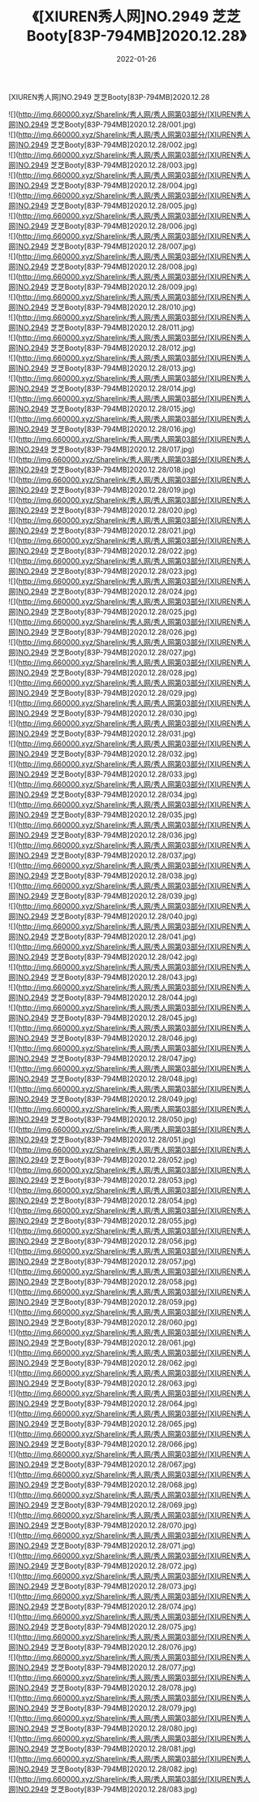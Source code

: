 ﻿---
layout: post
title:  《[XIUREN秀人网]NO.2949 芝芝Booty[83P-794MB]2020.12.28》
date:   2022-01-26
img: http://img.660000.xyz/Sharelink/秀人网/秀人网第03部分/[XIUREN秀人网]NO.2949 芝芝Booty[83P-794MB]2020.12.28/000.jpg
categories: [美女, 清纯, 唯美]
---

[XIUREN秀人网]NO.2949 芝芝Booty[83P-794MB]2020.12.28

 ![](http://img.660000.xyz/Sharelink/秀人网/秀人网第03部分/[XIUREN秀人网]NO.2949 芝芝Booty[83P-794MB]2020.12.28/001.jpg) <br>![](http://img.660000.xyz/Sharelink/秀人网/秀人网第03部分/[XIUREN秀人网]NO.2949 芝芝Booty[83P-794MB]2020.12.28/002.jpg) <br>![](http://img.660000.xyz/Sharelink/秀人网/秀人网第03部分/[XIUREN秀人网]NO.2949 芝芝Booty[83P-794MB]2020.12.28/003.jpg) <br>![](http://img.660000.xyz/Sharelink/秀人网/秀人网第03部分/[XIUREN秀人网]NO.2949 芝芝Booty[83P-794MB]2020.12.28/004.jpg) <br>![](http://img.660000.xyz/Sharelink/秀人网/秀人网第03部分/[XIUREN秀人网]NO.2949 芝芝Booty[83P-794MB]2020.12.28/005.jpg) <br>![](http://img.660000.xyz/Sharelink/秀人网/秀人网第03部分/[XIUREN秀人网]NO.2949 芝芝Booty[83P-794MB]2020.12.28/006.jpg) <br>![](http://img.660000.xyz/Sharelink/秀人网/秀人网第03部分/[XIUREN秀人网]NO.2949 芝芝Booty[83P-794MB]2020.12.28/007.jpg) <br>![](http://img.660000.xyz/Sharelink/秀人网/秀人网第03部分/[XIUREN秀人网]NO.2949 芝芝Booty[83P-794MB]2020.12.28/008.jpg) <br>![](http://img.660000.xyz/Sharelink/秀人网/秀人网第03部分/[XIUREN秀人网]NO.2949 芝芝Booty[83P-794MB]2020.12.28/009.jpg) <br>![](http://img.660000.xyz/Sharelink/秀人网/秀人网第03部分/[XIUREN秀人网]NO.2949 芝芝Booty[83P-794MB]2020.12.28/010.jpg) <br>![](http://img.660000.xyz/Sharelink/秀人网/秀人网第03部分/[XIUREN秀人网]NO.2949 芝芝Booty[83P-794MB]2020.12.28/011.jpg) <br>![](http://img.660000.xyz/Sharelink/秀人网/秀人网第03部分/[XIUREN秀人网]NO.2949 芝芝Booty[83P-794MB]2020.12.28/012.jpg) <br>![](http://img.660000.xyz/Sharelink/秀人网/秀人网第03部分/[XIUREN秀人网]NO.2949 芝芝Booty[83P-794MB]2020.12.28/013.jpg) <br>![](http://img.660000.xyz/Sharelink/秀人网/秀人网第03部分/[XIUREN秀人网]NO.2949 芝芝Booty[83P-794MB]2020.12.28/014.jpg) <br>![](http://img.660000.xyz/Sharelink/秀人网/秀人网第03部分/[XIUREN秀人网]NO.2949 芝芝Booty[83P-794MB]2020.12.28/015.jpg) <br>![](http://img.660000.xyz/Sharelink/秀人网/秀人网第03部分/[XIUREN秀人网]NO.2949 芝芝Booty[83P-794MB]2020.12.28/016.jpg) <br>![](http://img.660000.xyz/Sharelink/秀人网/秀人网第03部分/[XIUREN秀人网]NO.2949 芝芝Booty[83P-794MB]2020.12.28/017.jpg) <br>![](http://img.660000.xyz/Sharelink/秀人网/秀人网第03部分/[XIUREN秀人网]NO.2949 芝芝Booty[83P-794MB]2020.12.28/018.jpg) <br>![](http://img.660000.xyz/Sharelink/秀人网/秀人网第03部分/[XIUREN秀人网]NO.2949 芝芝Booty[83P-794MB]2020.12.28/019.jpg) <br>![](http://img.660000.xyz/Sharelink/秀人网/秀人网第03部分/[XIUREN秀人网]NO.2949 芝芝Booty[83P-794MB]2020.12.28/020.jpg) <br>![](http://img.660000.xyz/Sharelink/秀人网/秀人网第03部分/[XIUREN秀人网]NO.2949 芝芝Booty[83P-794MB]2020.12.28/021.jpg) <br>![](http://img.660000.xyz/Sharelink/秀人网/秀人网第03部分/[XIUREN秀人网]NO.2949 芝芝Booty[83P-794MB]2020.12.28/022.jpg) <br>![](http://img.660000.xyz/Sharelink/秀人网/秀人网第03部分/[XIUREN秀人网]NO.2949 芝芝Booty[83P-794MB]2020.12.28/023.jpg) <br>![](http://img.660000.xyz/Sharelink/秀人网/秀人网第03部分/[XIUREN秀人网]NO.2949 芝芝Booty[83P-794MB]2020.12.28/024.jpg) <br>![](http://img.660000.xyz/Sharelink/秀人网/秀人网第03部分/[XIUREN秀人网]NO.2949 芝芝Booty[83P-794MB]2020.12.28/025.jpg) <br>![](http://img.660000.xyz/Sharelink/秀人网/秀人网第03部分/[XIUREN秀人网]NO.2949 芝芝Booty[83P-794MB]2020.12.28/026.jpg) <br>![](http://img.660000.xyz/Sharelink/秀人网/秀人网第03部分/[XIUREN秀人网]NO.2949 芝芝Booty[83P-794MB]2020.12.28/027.jpg) <br>![](http://img.660000.xyz/Sharelink/秀人网/秀人网第03部分/[XIUREN秀人网]NO.2949 芝芝Booty[83P-794MB]2020.12.28/028.jpg) <br>![](http://img.660000.xyz/Sharelink/秀人网/秀人网第03部分/[XIUREN秀人网]NO.2949 芝芝Booty[83P-794MB]2020.12.28/029.jpg) <br>![](http://img.660000.xyz/Sharelink/秀人网/秀人网第03部分/[XIUREN秀人网]NO.2949 芝芝Booty[83P-794MB]2020.12.28/030.jpg) <br>![](http://img.660000.xyz/Sharelink/秀人网/秀人网第03部分/[XIUREN秀人网]NO.2949 芝芝Booty[83P-794MB]2020.12.28/031.jpg) <br>![](http://img.660000.xyz/Sharelink/秀人网/秀人网第03部分/[XIUREN秀人网]NO.2949 芝芝Booty[83P-794MB]2020.12.28/032.jpg) <br>![](http://img.660000.xyz/Sharelink/秀人网/秀人网第03部分/[XIUREN秀人网]NO.2949 芝芝Booty[83P-794MB]2020.12.28/033.jpg) <br>![](http://img.660000.xyz/Sharelink/秀人网/秀人网第03部分/[XIUREN秀人网]NO.2949 芝芝Booty[83P-794MB]2020.12.28/034.jpg) <br>![](http://img.660000.xyz/Sharelink/秀人网/秀人网第03部分/[XIUREN秀人网]NO.2949 芝芝Booty[83P-794MB]2020.12.28/035.jpg) <br>![](http://img.660000.xyz/Sharelink/秀人网/秀人网第03部分/[XIUREN秀人网]NO.2949 芝芝Booty[83P-794MB]2020.12.28/036.jpg) <br>![](http://img.660000.xyz/Sharelink/秀人网/秀人网第03部分/[XIUREN秀人网]NO.2949 芝芝Booty[83P-794MB]2020.12.28/037.jpg) <br>![](http://img.660000.xyz/Sharelink/秀人网/秀人网第03部分/[XIUREN秀人网]NO.2949 芝芝Booty[83P-794MB]2020.12.28/038.jpg) <br>![](http://img.660000.xyz/Sharelink/秀人网/秀人网第03部分/[XIUREN秀人网]NO.2949 芝芝Booty[83P-794MB]2020.12.28/039.jpg) <br>![](http://img.660000.xyz/Sharelink/秀人网/秀人网第03部分/[XIUREN秀人网]NO.2949 芝芝Booty[83P-794MB]2020.12.28/040.jpg) <br>![](http://img.660000.xyz/Sharelink/秀人网/秀人网第03部分/[XIUREN秀人网]NO.2949 芝芝Booty[83P-794MB]2020.12.28/041.jpg) <br>![](http://img.660000.xyz/Sharelink/秀人网/秀人网第03部分/[XIUREN秀人网]NO.2949 芝芝Booty[83P-794MB]2020.12.28/042.jpg) <br>![](http://img.660000.xyz/Sharelink/秀人网/秀人网第03部分/[XIUREN秀人网]NO.2949 芝芝Booty[83P-794MB]2020.12.28/043.jpg) <br>![](http://img.660000.xyz/Sharelink/秀人网/秀人网第03部分/[XIUREN秀人网]NO.2949 芝芝Booty[83P-794MB]2020.12.28/044.jpg) <br>![](http://img.660000.xyz/Sharelink/秀人网/秀人网第03部分/[XIUREN秀人网]NO.2949 芝芝Booty[83P-794MB]2020.12.28/045.jpg) <br>![](http://img.660000.xyz/Sharelink/秀人网/秀人网第03部分/[XIUREN秀人网]NO.2949 芝芝Booty[83P-794MB]2020.12.28/046.jpg) <br>![](http://img.660000.xyz/Sharelink/秀人网/秀人网第03部分/[XIUREN秀人网]NO.2949 芝芝Booty[83P-794MB]2020.12.28/047.jpg) <br>![](http://img.660000.xyz/Sharelink/秀人网/秀人网第03部分/[XIUREN秀人网]NO.2949 芝芝Booty[83P-794MB]2020.12.28/048.jpg) <br>![](http://img.660000.xyz/Sharelink/秀人网/秀人网第03部分/[XIUREN秀人网]NO.2949 芝芝Booty[83P-794MB]2020.12.28/049.jpg) <br>![](http://img.660000.xyz/Sharelink/秀人网/秀人网第03部分/[XIUREN秀人网]NO.2949 芝芝Booty[83P-794MB]2020.12.28/050.jpg) <br>![](http://img.660000.xyz/Sharelink/秀人网/秀人网第03部分/[XIUREN秀人网]NO.2949 芝芝Booty[83P-794MB]2020.12.28/051.jpg) <br>![](http://img.660000.xyz/Sharelink/秀人网/秀人网第03部分/[XIUREN秀人网]NO.2949 芝芝Booty[83P-794MB]2020.12.28/052.jpg) <br>![](http://img.660000.xyz/Sharelink/秀人网/秀人网第03部分/[XIUREN秀人网]NO.2949 芝芝Booty[83P-794MB]2020.12.28/053.jpg) <br>![](http://img.660000.xyz/Sharelink/秀人网/秀人网第03部分/[XIUREN秀人网]NO.2949 芝芝Booty[83P-794MB]2020.12.28/054.jpg) <br>![](http://img.660000.xyz/Sharelink/秀人网/秀人网第03部分/[XIUREN秀人网]NO.2949 芝芝Booty[83P-794MB]2020.12.28/055.jpg) <br>![](http://img.660000.xyz/Sharelink/秀人网/秀人网第03部分/[XIUREN秀人网]NO.2949 芝芝Booty[83P-794MB]2020.12.28/056.jpg) <br>![](http://img.660000.xyz/Sharelink/秀人网/秀人网第03部分/[XIUREN秀人网]NO.2949 芝芝Booty[83P-794MB]2020.12.28/057.jpg) <br>![](http://img.660000.xyz/Sharelink/秀人网/秀人网第03部分/[XIUREN秀人网]NO.2949 芝芝Booty[83P-794MB]2020.12.28/058.jpg) <br>![](http://img.660000.xyz/Sharelink/秀人网/秀人网第03部分/[XIUREN秀人网]NO.2949 芝芝Booty[83P-794MB]2020.12.28/059.jpg) <br>![](http://img.660000.xyz/Sharelink/秀人网/秀人网第03部分/[XIUREN秀人网]NO.2949 芝芝Booty[83P-794MB]2020.12.28/060.jpg) <br>![](http://img.660000.xyz/Sharelink/秀人网/秀人网第03部分/[XIUREN秀人网]NO.2949 芝芝Booty[83P-794MB]2020.12.28/061.jpg) <br>![](http://img.660000.xyz/Sharelink/秀人网/秀人网第03部分/[XIUREN秀人网]NO.2949 芝芝Booty[83P-794MB]2020.12.28/062.jpg) <br>![](http://img.660000.xyz/Sharelink/秀人网/秀人网第03部分/[XIUREN秀人网]NO.2949 芝芝Booty[83P-794MB]2020.12.28/063.jpg) <br>![](http://img.660000.xyz/Sharelink/秀人网/秀人网第03部分/[XIUREN秀人网]NO.2949 芝芝Booty[83P-794MB]2020.12.28/064.jpg) <br>![](http://img.660000.xyz/Sharelink/秀人网/秀人网第03部分/[XIUREN秀人网]NO.2949 芝芝Booty[83P-794MB]2020.12.28/065.jpg) <br>![](http://img.660000.xyz/Sharelink/秀人网/秀人网第03部分/[XIUREN秀人网]NO.2949 芝芝Booty[83P-794MB]2020.12.28/066.jpg) <br>![](http://img.660000.xyz/Sharelink/秀人网/秀人网第03部分/[XIUREN秀人网]NO.2949 芝芝Booty[83P-794MB]2020.12.28/067.jpg) <br>![](http://img.660000.xyz/Sharelink/秀人网/秀人网第03部分/[XIUREN秀人网]NO.2949 芝芝Booty[83P-794MB]2020.12.28/068.jpg) <br>![](http://img.660000.xyz/Sharelink/秀人网/秀人网第03部分/[XIUREN秀人网]NO.2949 芝芝Booty[83P-794MB]2020.12.28/069.jpg) <br>![](http://img.660000.xyz/Sharelink/秀人网/秀人网第03部分/[XIUREN秀人网]NO.2949 芝芝Booty[83P-794MB]2020.12.28/070.jpg) <br>![](http://img.660000.xyz/Sharelink/秀人网/秀人网第03部分/[XIUREN秀人网]NO.2949 芝芝Booty[83P-794MB]2020.12.28/071.jpg) <br>![](http://img.660000.xyz/Sharelink/秀人网/秀人网第03部分/[XIUREN秀人网]NO.2949 芝芝Booty[83P-794MB]2020.12.28/072.jpg) <br>![](http://img.660000.xyz/Sharelink/秀人网/秀人网第03部分/[XIUREN秀人网]NO.2949 芝芝Booty[83P-794MB]2020.12.28/073.jpg) <br>![](http://img.660000.xyz/Sharelink/秀人网/秀人网第03部分/[XIUREN秀人网]NO.2949 芝芝Booty[83P-794MB]2020.12.28/074.jpg) <br>![](http://img.660000.xyz/Sharelink/秀人网/秀人网第03部分/[XIUREN秀人网]NO.2949 芝芝Booty[83P-794MB]2020.12.28/075.jpg) <br>![](http://img.660000.xyz/Sharelink/秀人网/秀人网第03部分/[XIUREN秀人网]NO.2949 芝芝Booty[83P-794MB]2020.12.28/076.jpg) <br>![](http://img.660000.xyz/Sharelink/秀人网/秀人网第03部分/[XIUREN秀人网]NO.2949 芝芝Booty[83P-794MB]2020.12.28/077.jpg) <br>![](http://img.660000.xyz/Sharelink/秀人网/秀人网第03部分/[XIUREN秀人网]NO.2949 芝芝Booty[83P-794MB]2020.12.28/078.jpg) <br>![](http://img.660000.xyz/Sharelink/秀人网/秀人网第03部分/[XIUREN秀人网]NO.2949 芝芝Booty[83P-794MB]2020.12.28/079.jpg) <br>![](http://img.660000.xyz/Sharelink/秀人网/秀人网第03部分/[XIUREN秀人网]NO.2949 芝芝Booty[83P-794MB]2020.12.28/080.jpg) <br>![](http://img.660000.xyz/Sharelink/秀人网/秀人网第03部分/[XIUREN秀人网]NO.2949 芝芝Booty[83P-794MB]2020.12.28/081.jpg) <br>![](http://img.660000.xyz/Sharelink/秀人网/秀人网第03部分/[XIUREN秀人网]NO.2949 芝芝Booty[83P-794MB]2020.12.28/082.jpg) <br>![](http://img.660000.xyz/Sharelink/秀人网/秀人网第03部分/[XIUREN秀人网]NO.2949 芝芝Booty[83P-794MB]2020.12.28/083.jpg) <br>